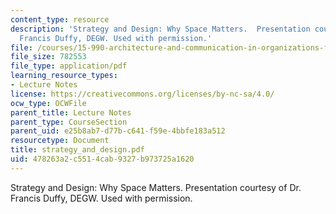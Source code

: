 ```yaml
---
content_type: resource
description: 'Strategy and Design: Why Space Matters.  Presentation courtesy of Dr.
  Francis Duffy, DEGW. Used with permission.'
file: /courses/15-990-architecture-and-communication-in-organizations-fall-2003/478263a2c5514cab9327b973725a1620_strategy_and_design.pdf
file_size: 782553
file_type: application/pdf
learning_resource_types:
- Lecture Notes
license: https://creativecommons.org/licenses/by-nc-sa/4.0/
ocw_type: OCWFile
parent_title: Lecture Notes
parent_type: CourseSection
parent_uid: e25b8ab7-d77b-c641-f59e-4bbfe183a512
resourcetype: Document
title: strategy_and_design.pdf
uid: 478263a2-c551-4cab-9327-b973725a1620
---
```

Strategy and Design: Why Space Matters.  Presentation courtesy of Dr. Francis Duffy, DEGW. Used with permission.